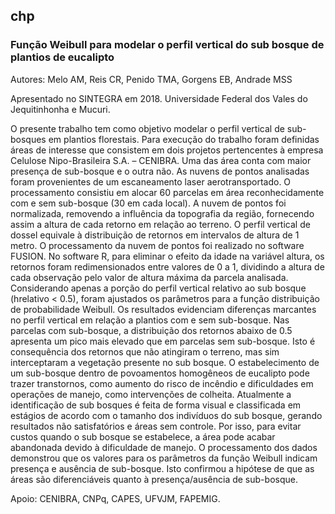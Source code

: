 ## chp

### Função Weibull para modelar o perfil vertical do sub bosque de plantios de eucalipto

Autores: Melo AM, Reis CR, Penido TMA, Gorgens EB, Andrade MSS

Apresentado no SINTEGRA em 2018. Universidade Federal dos Vales do Jequitinhonha e Mucuri.

O presente trabalho tem como objetivo modelar o perfil vertical de sub-bosques em plantios florestais. Para execução do trabalho foram definidas áreas de interesse que consistem em dois projetos pertencentes à empresa Celulose Nipo-Brasileira S.A. – CENIBRA. Uma das área conta com maior presença de sub-bosque e o outra não. As nuvens de pontos analisadas foram provenientes de um escaneamento laser aerotransportado. O processamento consistiu em alocar 60 parcelas em área reconhecidamente com e sem sub-bosque (30 em cada local). A nuvem de pontos foi normalizada, removendo a influência da topografia da região, fornecendo assim a altura de cada retorno em relação ao terreno. O perfil vertical de dossel equivale à distribuição de retornos em intervalos de altura de 1 metro. O processamento da nuvem de pontos foi realizado no software FUSION. No software R, para eliminar o efeito da idade na variável altura, os retornos foram redimensionados entre valores de 0 a 1, dividindo a altura de cada observação pelo valor de altura máxima da parcela analisada. Considerando apenas a porção do perfil vertical relativo ao sub bosque (hrelativo < 0.5), foram ajustados os parâmetros para a função distribuição de probabilidade Weibull. Os resultados evidenciam diferenças marcantes no perfil vertical em relação a plantios com e sem sub-bosque. Nas parcelas com sub-bosque, a distribuição dos retornos abaixo de 0.5 apresenta um pico mais elevado que em parcelas sem sub-bosque. Isto é consequência dos retornos que não atingiram o terreno, mas sim interceptaram a vegetação presente no sub bosque. O estabelecimento de um sub-bosque dentro de povoamentos homogêneos de eucalipto pode trazer transtornos, como aumento do risco de incêndio e dificuldades em operações de manejo, como intervenções de colheita. Atualmente a identificação de sub bosques é feita de forma visual e classificada em estágios de acordo com o tamanho dos indivíduos do sub bosque, gerando resultados não satisfatórios e áreas sem controle. Por isso, para evitar custos quando o sub bosque se estabelece, a área pode acabar abandonada devido à dificuldade de manejo. O processamento dos dados demonstrou que os valores para os parâmetros da função Weibull indicam presença e ausência de sub-bosque. Isto confirmou a hipótese de que as áreas são diferenciáveis quanto à presença/ausência de sub-bosque.
 
Apoio: CENIBRA, CNPq, CAPES, UFVJM, FAPEMIG. 
